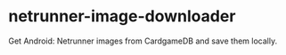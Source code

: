 netrunner-image-downloader
==========================

Get Android: Netrunner images from CardgameDB and save them locally.
